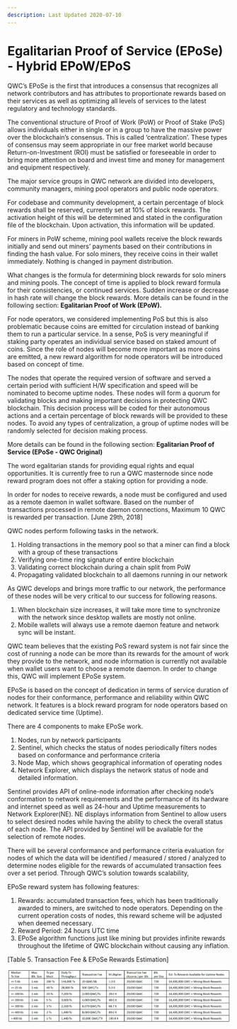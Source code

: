 ```yaml
---
description: Last Updated 2020-07-10
---
```


# Egalitarian Proof of Service \(EPoSe\) - Hybrid EPoW/EPoS

QWC’s EPoSe is the first that introduces a consensus that recognizes all network contributors and has attributes to proportionate rewards based on their services as well as optimizing all levels of services to the latest regulatory and technology standards.

The conventional structure of Proof of Work \(PoW\) or Proof of Stake \(PoS\) allows individuals either in single or in a group to have the massive power over the blockchain’s consensus. This is called ‘centralization’. These types of consensus may seem appropriate in our free market world because Return-on-Investment \(ROI\) must be satisfied or foreseeable in order to bring more attention on board and invest time and money for management and equipment respectively.

The major service groups in QWC network are divided into developers, community managers, mining pool operators and public node operators.

For codebase and community development, a certain percentage of block rewards shall be reserved, currently set at 10% of block rewards. The activation height of this will be determined and stated in the configuration file of the blockchain. Upon activation, this information will be updated.

For miners in PoW scheme, mining pool wallets receive the block rewards initially and send out miners’ payments based on their contributions in finding the hash value. For solo miners, they receive coins in their wallet immediately. Nothing is changed in payment distribution.

What changes is the formula for determining block rewards for solo miners and mining pools. The concept of time is applied to block reward formula for their consistencies, or continued services. Sudden increase or decrease in hash rate will change the block rewards. More details can be found in the following section: **Egalitarian Proof of Work \(EPoW\).**

For node operators, we considered implementing PoS but this is also problematic because coins are emitted for circulation instead of banking them to run a particular service. In a sense, PoS is very meaningful if staking party operates an individual service based on staked amount of coins. Since the role of nodes will become more important as more coins are emitted, a new reward algorithm for node operators will be introduced based on concept of time.

The nodes that operate the required version of software and served a certain period with sufficient H/W specification and speed will be nominated to become uptime nodes. These nodes will form a quorum for validating blocks and making important decisions in protecting QWC blockchain. This decision process will be coded for their autonomous actions and a certain percentage of block rewards will be provided to these nodes. To avoid any types of centralization, a group of uptime nodes will be randomly selected for decision making process.

More details can be found in the following section: **Egalitarian Proof of Service \(EPoSe - QWC Original\)**

The word egalitarian stands for providing equal rights and equal opportunities. It is currently free to run a QWC masternode since node reward program does not offer a staking option for providing a node.

In order for nodes to receive rewards, a node must be configured and used as a remote daemon in wallet software. Based on the number of transactions processed in remote daemon connections, Maximum 10 QWC is rewarded per transaction. \[June 29th, 2018\]

QWC nodes perform following tasks in the network.

1. Holding transactions in the memory pool so that a miner can find a block with a group of these transactions
2. Verifying one-time ring signature of entire blockchain
3. Validating correct blockchain during a chain split from PoW
4. Propagating validated blockchain to all daemons running in our network

As QWC develops and brings more traffic to our network, the performance of these nodes will be very critical to our success for following reasons.

1. When blockchain size increases, it will take more time to synchronize with the network since desktop wallets are mostly not online.
2. Mobile wallets will always use a remote daemon feature and network sync will be instant.

QWC team believes that the existing PoS reward system is not fair since the cost of running a node can be more than its rewards for the amount of work they provide to the network, and node information is currently not available when wallet users want to choose a remote daemon. In order to change this, QWC will implement EPoSe system.

EPoSe is based on the concept of dedication in terms of service duration of nodes for their conformance, performance and reliability within QWC network. It features is a block reward program for node operators based on dedicated service time \(Uptime\).

There are 4 components to make EPoSe work.

1. Nodes, run by network participants
2. Sentinel, which checks the status of nodes periodically filters nodes based on conformance and performance criteria
3. Node Map, which shows geographical information of operating nodes
4. Network Explorer, which displays the network status of node and detailed information.

Sentinel provides API of online-node information after checking node’s conformation to network requirements and the performance of its hardware and internet speed as well as 24-hour and Uptime measurements to Network Explorer\(NE\). NE displays information from Sentinel to allow users to select desired nodes while having the ability to check the overall status of each node. The API provided by Sentinel will be available for the selection of remote nodes.

There will be several conformance and performance criteria evaluation for nodes of which the data will be identified / measured / stored / analyzed to determine nodes eligible for the rewards of accumulated transaction fees over a set period. Through QWC’s solution towards scalability,

EPoSe reward system has following features:

1. Rewards: accumulated transaction fees, which has been traditionally awarded to miners, are switched to node operators. Depending on the current operation costs of nodes, this reward scheme will be adjusted when deemed necessary.
2. Reward Period: 24 hours UTC time
3. EPoSe algorithm functions just like mining but provides infinite rewards throughout the lifetime of QWC blockchain without causing any inflation.

\[Table 5. Transaction Fee & EPoSe Rewards Estimation\]

![Click to enlarge the table](../.gitbook/assets/5%20%281%29.png)



